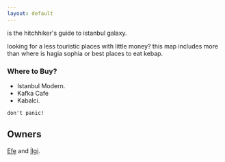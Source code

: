 ```yaml
---
layout: default
---
```


is the hitchhiker's guide to istanbul galaxy.

looking for a less touristic places with little money? this map includes more than where is hagia sophia or best places to eat kebap.

### Where to Buy?

* Istanbul Modern.
* Kafka Cafe
* Kabalci.

~~~html
don't panic!
~~~

## Owners

[Efe](http://twitter.com/efeoge) and [İlgi](http://twitter.com/ilgidonmez).
